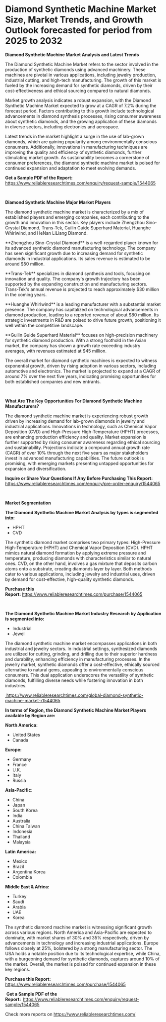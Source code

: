 <p><h1>Diamond Synthetic Machine Market Size, Market Trends, and Growth Outlook forecasted for period from 2025 to 2032</h1></p><p><strong>Diamond Synthetic Machine Market Analysis and Latest Trends</strong></p>
<p><p>The Diamond Synthetic Machine Market refers to the sector involved in the production of synthetic diamonds using advanced machinery. These machines are pivotal in various applications, including jewelry production, industrial cutting, and high-tech manufacturing. The growth of this market is fueled by the increasing demand for synthetic diamonds, driven by their cost-effectiveness and ethical sourcing compared to natural diamonds. </p><p>Market growth analysis indicates a robust expansion, with the Diamond Synthetic Machine Market expected to grow at a CAGR of 7.2% during the forecast period. Factors contributing to this growth include technological advancements in diamond synthesis processes, rising consumer awareness about synthetic diamonds, and the growing application of these diamonds in diverse sectors, including electronics and aerospace.</p><p>Latest trends in the market highlight a surge in the use of lab-grown diamonds, which are gaining popularity among environmentally conscious consumers. Additionally, innovations in manufacturing techniques are improving the quality and efficiency of synthetic diamonds, further stimulating market growth. As sustainability becomes a cornerstone of consumer preferences, the diamond synthetic machine market is poised for continued expansion and adaptation to meet evolving demands.</p></p>
<p><strong>Get a Sample PDF of the Report:&nbsp;</strong> <a href="https://www.reliableresearchtimes.com/enquiry/request-sample/1544065?utm_campaign=2645&utm_medium=2&utm_source=Github&utm_content=ia&utm_term=27022025&utm_id=diamond-synthetic-machine">https://www.reliableresearchtimes.com/enquiry/request-sample/1544065</a></p>
<p>&nbsp;</p>
<p><strong>Diamond Synthetic Machine Major Market Players</strong></p>
<p><p>The diamond synthetic machine market is characterized by a mix of established players and emerging companies, each contributing to the growth and innovation in this sector. Key players include Zhengzhou Sino-Crystal Diamond, Trans-Tek, Guilin Guide Superhard Material, Huanghe Whirlwind, and HeNan LiLiang Diamond.</p><p>**Zhengzhou Sino-Crystal Diamond** is a well-regarded player known for its advanced synthetic diamond manufacturing technology. The company has seen significant growth due to increasing demand for synthetic diamonds in industrial applications. Its sales revenue is estimated to be around $50 million.</p><p>**Trans-Tek** specializes in diamond synthesis and tools, focusing on innovation and quality. The company's growth trajectory has been supported by the expanding construction and manufacturing sectors. Trans-Tek's annual revenue is projected to reach approximately $30 million in the coming years.</p><p>**Huanghe Whirlwind** is a leading manufacturer with a substantial market presence. The company has capitalized on technological advancements in diamond production, leading to a reported revenue of about $80 million. Its strategic investments in R&D are poised to drive future growth, positioning it well within the competitive landscape.</p><p>**Guilin Guide Superhard Material** focuses on high-precision machinery for synthetic diamond production. With a strong foothold in the Asian market, the company has shown a growth rate exceeding industry averages, with revenues estimated at $45 million.</p><p>The overall market for diamond synthetic machines is expected to witness exponential growth, driven by rising adoption in various sectors, including automotive and electronics. The market is projected to expand at a CAGR of around 7% over the next five years, indicating promising opportunities for both established companies and new entrants.</p></p>
<p>&nbsp;</p>
<p><strong>What Are The Key Opportunities For Diamond Synthetic Machine Manufacturers?</strong></p>
<p><p>The diamond synthetic machine market is experiencing robust growth driven by increasing demand for lab-grown diamonds in jewelry and industrial applications. Innovations in technology, such as Chemical Vapor Deposition (CVD) and High-Pressure High-Temperature (HPHT) processes, are enhancing production efficiency and quality. Market expansion is further supported by rising consumer awareness regarding ethical sourcing and sustainability. Projections indicate a compound annual growth rate (CAGR) of over 10% through the next five years as major stakeholders invest in advanced manufacturing capabilities. The future outlook is promising, with emerging markets presenting untapped opportunities for expansion and diversification.</p></p>
<p><strong>Inquire or Share Your Questions If Any Before Purchasing This Report:</strong> <a href="https://www.reliableresearchtimes.com/enquiry/pre-order-enquiry/1544065?utm_campaign=2645&utm_medium=2&utm_source=Github&utm_content=ia&utm_term=27022025&utm_id=diamond-synthetic-machine">https://www.reliableresearchtimes.com/enquiry/pre-order-enquiry/1544065</a></p>
<p>&nbsp;</p>
<p><strong>Market Segmentation</strong></p>
<p><strong>The Diamond Synthetic Machine Market Analysis by types is segmented into:</strong></p>
<p><ul><li>HPHT</li><li>CVD</li></ul></p>
<p><p>The synthetic diamond market comprises two primary types: High-Pressure High-Temperature (HPHT) and Chemical Vapor Deposition (CVD). HPHT mimics natural diamond formation by applying extreme pressure and temperature, producing diamonds with characteristics similar to natural ones. CVD, on the other hand, involves a gas mixture that deposits carbon atoms onto a substrate, creating diamonds layer by layer. Both methods cater to various applications, including jewelry and industrial uses, driven by demand for cost-effective, high-quality synthetic diamonds.</p></p>
<p><strong>Purchase this Report:&nbsp;</strong><a href="https://www.reliableresearchtimes.com/purchase/1544065?utm_campaign=2645&utm_medium=2&utm_source=Github&utm_content=ia&utm_term=27022025&utm_id=diamond-synthetic-machine">https://www.reliableresearchtimes.com/purchase/1544065</a></p>
<p>&nbsp;</p>
<p><strong>The Diamond Synthetic Machine Market Industry Research by Application is segmented into:</strong></p>
<p><ul><li>Industrial</li><li>Jewel</li></ul></p>
<p><p>The diamond synthetic machine market encompasses applications in both industrial and jewelry sectors. In industrial settings, synthesized diamonds are utilized for cutting, grinding, and drilling due to their superior hardness and durability, enhancing efficiency in manufacturing processes. In the jewelry market, synthetic diamonds offer a cost-effective, ethically sourced alternative to natural gems, appealing to environmentally conscious consumers. This dual application underscores the versatility of synthetic diamonds, fulfilling diverse needs while fostering innovation in both industries.</p></p>
<p><a href="https://www.reliableresearchtimes.com/global-diamond-synthetic-machine-market-r1544065?utm_campaign=2645&utm_medium=2&utm_source=Github&utm_content=ia&utm_term=27022025&utm_id=diamond-synthetic-machine">&nbsp;https://www.reliableresearchtimes.com/global-diamond-synthetic-machine-market-r1544065</a></p>
<p><strong>In terms of Region, the Diamond Synthetic Machine Market Players available by Region are:</strong></p>
<p>
    <p> <strong> North America: </strong>
        <ul>
            <li>United States</li>
            <li>Canada</li>
        </ul>
        </p> 
    <p> <strong> Europe: </strong>
        <ul>
            <li>Germany</li>
            <li>France</li>
            <li>U.K.</li>
            <li>Italy</li>
            <li>Russia</li>
        </ul>
        </p> 
    <p> <strong> Asia-Pacific: </strong>
        <ul>
            <li>China</li>
            <li>Japan</li>
            <li>South Korea</li>
            <li>India</li>
            <li>Australia</li>
            <li>China Taiwan</li>
            <li>Indonesia</li>
            <li>Thailand</li>
            <li>Malaysia</li>
        </ul>
        </p> 
    <p> <strong> Latin America: </strong>
        <ul>
            <li>Mexico</li>
            <li>Brazil</li>
            <li>Argentina Korea</li>
            <li>Colombia</li>
        </ul>
        </p> 
    <p> <strong> Middle East & Africa: </strong>
        <ul>
            <li>Turkey</li>
            <li>Saudi</li>
            <li>Arabia</li>
            <li>UAE</li>
            <li>Korea</li>
        </ul>
    </p>
    </p>
<p><p>The synthetic diamond machine market is witnessing significant growth across various regions. North America and Asia-Pacific are expected to dominate, with market shares of 30% and 35% respectively, driven by advancements in technology and increasing industrial applications. Europe follows closely at 25%, bolstered by a strong manufacturing sector. The USA holds a notable position due to its technological expertise, while China, with a burgeoning demand for synthetic diamonds, captures around 10% of the market. Overall, the market is poised for continued expansion in these key regions.</p></p>
<p><strong>Purchase this Report: </strong><a href="https://www.reliableresearchtimes.com/purchase/1544065?utm_campaign=2645&utm_medium=2&utm_source=Github&utm_content=ia&utm_term=27022025&utm_id=diamond-synthetic-machine">https://www.reliableresearchtimes.com/purchase/1544065</a></p>
<p>&nbsp;<strong>Get a Sample PDF of the Report:&nbsp;&nbsp;</strong><a href="https://www.reliableresearchtimes.com/enquiry/request-sample/1544065?utm_campaign=2645&utm_medium=2&utm_source=Github&utm_content=ia&utm_term=27022025&utm_id=diamond-synthetic-machine">https://www.reliableresearchtimes.com/enquiry/request-sample/1544065</a></p>
<p><strong></strong></p>
<p>Check more reports on <a href="https://www.reliableresearchtimes.com/?utm_campaign=2645&utm_medium=2&utm_source=Github&utm_content=ia&utm_term=27022025&utm_id=diamond-synthetic-machine">https://www.reliableresearchtimes.com/</a></p>